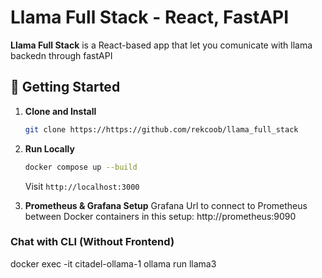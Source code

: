 # Llama Full Stack - React, FastAPI

**Llama Full Stack** is a React-based app that let you comunicate with llama backedn through fastAPI

<!-- ## Theme Demo ![Screenshot of Box Crafter](./src/assets/) -->

<!-- 🌐 **Live Demo:** [Box Crafter on Netlify](https://box-crafter.netlify.app) -->

## 🚀 Getting Started

1. **Clone and Install**
   ```bash
   git clone https://https://github.com/rekcoob/llama_full_stack
   ```
2. **Run Locally**

   ```bash
   docker compose up --build
   ```

   Visit `http://localhost:3000`

3. **Prometheus & Grafana Setup**
   Grafana Url to connect to Prometheus between Docker containers in this setup:
   http://prometheus:9090

### Chat with CLI (Without Frontend)

docker exec -it citadel-ollama-1 ollama run llama3
